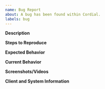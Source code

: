 ```yaml
---
name: Bug Report
about: A bug has been found within Cordial.
labels: bug
---
```


<!--
  Before opening a new issue, please search existing issues:  https://github.com/exsersewo/Cordial/issues
-->

**Description**

<!--
  Provide a clear and concise description of what the problem is.
-->

**Steps to Reproduce**

<!--
  Provide clear and concise steps for us to reliably reproduce this issue.
-->

**Expected Behavior**

<!--
  What is the behavior you expect to occur that is not?
-->

**Current Behavior**

<!--
  What is the behavior you are currently seeing instead?
-->

**Screenshots/Videos**

<!--
  Provide a screenshot and/or video demonstrating the issue being experienced.
-->

**Client and System Information**

<!--
  What is the version you are using? What operating system and version?
-->